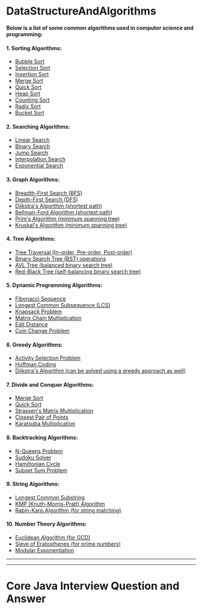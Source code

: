 # DataStructureAndAlgorithms

**Below is a list of some common algorithms used in computer science and programming:**

#### 1. Sorting Algorithms:

- [Bubble Sort](https://github.com/borkarchetan/JOKER/tree/main/Algorithms/1.%20Sorting%20Algorithms/Bubble%20Sort)
- [Selection Sort](https://github.com/borkarchetan/JOKER/tree/main/Algorithms/1.%20Sorting%20Algorithms/Selection%20Sort)
- [Insertion Sort](https://github.com/borkarchetan/JOKER/tree/main/Algorithms/1.%20Sorting%20Algorithms/Insertion%20Sort)
- [Merge Sort](https://github.com/borkarchetan/JOKER/tree/main/Algorithms/1.%20Sorting%20Algorithms/Merge%20Sort)
- [Quick Sort](https://github.com/borkarchetan/JOKER/tree/main/Algorithms/1.%20Sorting%20Algorithms/Quick%20Sort)
- [Heap Sort](https://github.com/borkarchetan/JOKER/tree/main/Algorithms/1.%20Sorting%20Algorithms/Heap%20Sort)
- [Counting Sort](https://github.com/borkarchetan/JOKER/tree/main/Algorithms/1.%20Sorting%20Algorithms/Counting%20Sort)
- [Radix Sort](https://github.com/borkarchetan/JOKER/tree/main/Algorithms/1.%20Sorting%20Algorithms/Radix%20Sort)
- [Bucket Sort](https://github.com/borkarchetan/JOKER/tree/main/Algorithms/1.%20Sorting%20Algorithms/Bucket%20Sort)

#### 2. Searching Algorithms:

- [Linear Search](https://github.com/borkarchetan/JOKER/tree/main/Algorithms/2.%20Searching%20Algorithms/Linear%20Search)
- [Binary Search](https://github.com/borkarchetan/JOKER/tree/main/Algorithms/2.%20Searching%20Algorithms/Binary%20Search)
- [Jump Search](https://github.com/borkarchetan/JOKER/tree/main/Algorithms/2.%20Searching%20Algorithms/Jump%20Search)
- [Interpolation Search](https://github.com/borkarchetan/JOKER/tree/main/Algorithms/2.%20Searching%20Algorithms/Interpolation%20Search)
- [Exponential Search](https://github.com/borkarchetan/JOKER/tree/main/Algorithms/2.%20Searching%20Algorithms/Exponential%20Search)

#### 3. Graph Algorithms:

- [Breadth-First Search (BFS)](https://github.com/borkarchetan/JOKER/tree/main/Algorithms/3.%20Graph%20Algorithms/Breadth-First%20Search)
- [Depth-First Search (DFS)](https://github.com/borkarchetan/JOKER/tree/main/Algorithms/3.%20Graph%20Algorithms/Depth-First%20Search)
- [Dijkstra's Algorithm (shortest path)](https://github.com/borkarchetan/JOKER/tree/main/Algorithms/3.%20Graph%20Algorithms/Dijkstra's%20Algorithm)
- [Bellman-Ford Algorithm (shortest path)](https://github.com/borkarchetan/JOKER/tree/main/Algorithms/3.%20Graph%20Algorithms/Bellman-Ford%20Algorithm)
- [Prim's Algorithm (minimum spanning tree)](https://github.com/borkarchetan/JOKER/tree/main/Algorithms/3.%20Graph%20Algorithms/Prim's%20Algorithm)
- [Kruskal's Algorithm (minimum spanning tree)](https://github.com/borkarchetan/JOKER/tree/main/Algorithms/3.%20Graph%20Algorithms/Kruskal's%20Algorithm)

#### 4. Tree Algorithms:

- [Tree Traversal (In-order, Pre-order, Post-order)](https://github.com/borkarchetan/JOKER/tree/main/Algorithms/4.%20Tree%20Algorithms/Tree%20Traversal)
- [Binary Search Tree (BST) operations](<https://github.com/borkarchetan/JOKER/tree/main/Algorithms/4.%20Tree%20Algorithms/Binary%20Search%20Tree%20(BST)%20operations>)
- [AVL Tree (balanced binary search tree)](<https://github.com/borkarchetan/JOKER/tree/main/Algorithms/4.%20Tree%20Algorithms/AVL%20Tree%20(balanced%20binary%20search%20tree)>)
- [Red-Black Tree (self-balancing binary search tree)](<https://github.com/borkarchetan/JOKER/tree/main/Algorithms/4.%20Tree%20Algorithms/Red-Black%20Tree%20(self-balancing%20binary%20search%20tree)>)

#### 5. Dynamic Programming Algorithms:

- [Fibonacci Sequence](https://github.com/borkarchetan/JOKER/tree/main/Algorithms/5.%20Dynamic%20Programming%20Algorithms/Fibonacci%20Sequence)
- [Longest Common Subsequence (LCS)](<https://github.com/borkarchetan/JOKER/tree/main/Algorithms/5.%20Dynamic%20Programming%20Algorithms/Longest%20Common%20Subsequence%20(LCS)>)
- [Knapsack Problem](https://github.com/borkarchetan/JOKER/tree/main/Algorithms/5.%20Dynamic%20Programming%20Algorithms/Knapsack%20Problem)
- [Matrix Chain Multiplication](https://github.com/borkarchetan/JOKER/tree/main/Algorithms/5.%20Dynamic%20Programming%20Algorithms/Matrix%20Chain%20Multiplication)
- [Edit Distance](https://github.com/borkarchetan/JOKER/tree/main/Algorithms/5.%20Dynamic%20Programming%20Algorithms/Edit%20Distance)
- [Coin Change Problem](https://github.com/borkarchetan/JOKER/tree/main/Algorithms/5.%20Dynamic%20Programming%20Algorithms/Coin%20Change%20Problem)

#### 6. Greedy Algorithms:

- [Activity Selection Problem](https://github.com/borkarchetan/JOKER/tree/main/Algorithms/6.%20Greedy%20Algorithms/Activity%20Selection%20Problem)
- [Huffman Coding](https://github.com/borkarchetan/JOKER/tree/main/Algorithms/6.%20Greedy%20Algorithms/Huffman%20Coding)
- [Dijkstra's Algorithm (can be solved using a greedy approach as well)](<https://github.com/borkarchetan/JOKER/tree/main/Algorithms/6.%20Greedy%20Algorithms/Dijkstra's%20Algorithm%20(can%20be%20solved%20using%20a%20greedy%20approach%20as%20well)>)

#### 7. Divide and Conquer Algorithms:

- [Merge Sort](https://github.com/borkarchetan/JOKER/tree/main/Algorithms/7.%20Divide%20and%20Conquer%20Algorithms/Merge%20Sort)
- [Quick Sort](https://github.com/borkarchetan/JOKER/tree/main/Algorithms/7.%20Divide%20and%20Conquer%20Algorithms/Quick%20Sort)
- [Strassen's Matrix Multiplication](https://github.com/borkarchetan/JOKER/tree/main/Algorithms/7.%20Divide%20and%20Conquer%20Algorithms/Strassen's%20Matrix%20Multiplication)
- [Closest Pair of Points](https://github.com/borkarchetan/JOKER/tree/main/Algorithms/7.%20Divide%20and%20Conquer%20Algorithms/Closest%20Pair%20of%20Points)
- [Karatsuba Multiplication](https://github.com/borkarchetan/JOKER/tree/main/Algorithms/7.%20Divide%20and%20Conquer%20Algorithms/Karatsuba%20Multiplication)

#### 8. Backtracking Algorithms:

- [N-Queens Problem](https://github.com/borkarchetan/JOKER/tree/main/Algorithms/8.%20Backtracking%20Algorithms/N-Queens%20Problem)
- [Sudoku Solver](https://github.com/borkarchetan/JOKER/tree/main/Algorithms/8.%20Backtracking%20Algorithms/Sudoku%20Solver)
- [Hamiltonian Cycle](https://github.com/borkarchetan/JOKER/tree/main/Algorithms/8.%20Backtracking%20Algorithms/Hamiltonian%20Cycle)
- [Subset Sum Problem](https://github.com/borkarchetan/JOKER/tree/main/Algorithms/8.%20Backtracking%20Algorithms/Subset%20Sum%20Problem)

#### 9. String Algorithms:

- [Longest Common Substring](https://github.com/borkarchetan/JOKER/tree/main/Algorithms/9.%20String%20Algorithms/Longest%20Common%20Substring)
- [KMP (Knuth-Morris-Pratt) Algorithm](<https://github.com/borkarchetan/JOKER/tree/main/Algorithms/9.%20String%20Algorithms/KMP%20(Knuth-Morris-Pratt)%20Algorithm>)
- [Rabin-Karp Algorithm (for string matching)](<https://github.com/borkarchetan/JOKER/tree/main/Algorithms/9.%20String%20Algorithms/Rabin-Karp%20Algorithm%20(for%20string%20matching)>)

#### 10. Number Theory Algorithms:

- [Euclidean Algorithm (for GCD)](<https://github.com/borkarchetan/JOKER/tree/main/Algorithms/10.%20Number%20Theory%20Algorithms/Euclidean%20Algorithm%20(for%20GCD)>)
- [Sieve of Eratosthenes (for prime numbers)](<https://github.com/borkarchetan/JOKER/tree/main/Algorithms/10.%20Number%20Theory%20Algorithms/Sieve%20of%20Eratosthenes%20(for%20prime%20numbers)>)
- [Modular Exponentiation](https://github.com/borkarchetan/JOKER/tree/main/Algorithms/10.%20Number%20Theory%20Algorithms/Modular%20Exponentiation)

------------
------------

# Core Java Interview Question and Answer

